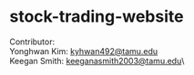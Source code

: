 # stock-trading-website

Contributor:\
Yonghwan Kim: kyhwan492@tamu.edu\
Keegan Smith: keeganasmith2003@tamu.edu\